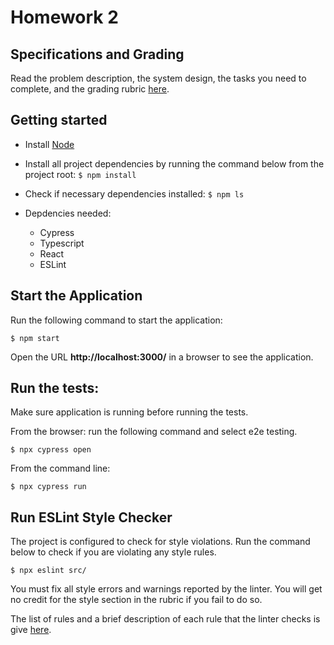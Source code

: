 # Homework 2

## Specifications and Grading

Read the problem description, the system design, the tasks you need to complete, and the grading rubric [here](https://northeastern-my.sharepoint.com/:w:/g/personal/j_mitra_northeastern_edu/EVF_LZ0NQaJDvFosoCJY2P4Bv6TPwRmQsxKfTp-KnjG3EA?e=xeepJV).


## Getting started

- Install [Node](https://nodejs.org/en/download/package-manager)
- Install all project dependencies by running the command below from the project root:
    `$ npm install`
- Check if necessary dependencies installed:
    `$ npm ls`

- Depdencies needed:
    - Cypress
    - Typescript
    - React
    - ESLint

## Start the Application

Run the following command to start the application:

`$ npm start`

Open the URL __http://localhost:3000/__ in a browser to see the application.

## Run the tests:

Make sure application is running before running the tests.

From the browser: run the following command and select e2e testing.

`$ npx cypress open`

From the command line:

`$ npx cypress run`

## Run ESLint Style Checker

The project is configured to check for style violations. Run the command below to check if you are violating any style rules.

`$ npx eslint src/`

You must fix all style errors and warnings reported by the linter. You will get no credit for the style section in the rubric if you fail to do so.

The list of rules and a brief description of each rule that the linter checks is give [here](https://typescript-eslint.io/rules).